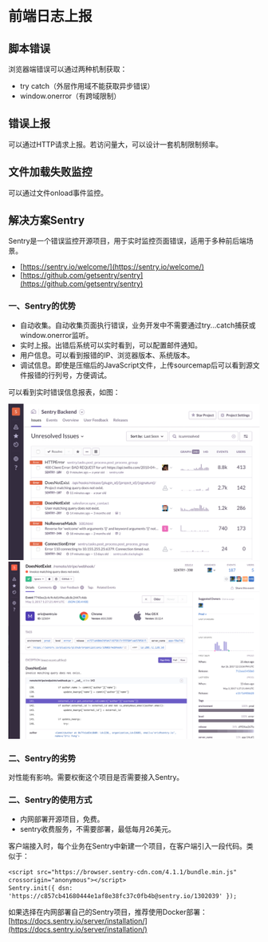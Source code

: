 # 前端日志上报

## 脚本错误

浏览器端错误可以通过两种机制获取：

* try catch（外层作用域不能获取异步错误）
* window.onerror（有跨域限制）

## 错误上报

可以通过HTTP请求上报。若访问量大，可以设计一套机制限制频率。

## 文件加载失败监控

可以通过文件onload事件监控。

## 解决方案Sentry

Sentry是一个错误监控开源项目，用于实时监控页面错误，适用于多种前后端场景。

* [https://sentry.io/welcome/](https://sentry.io/welcome/)
* [https://github.com/getsentry/sentry](https://github.com/getsentry/sentry)

### 一、Sentry的优势

* 自动收集。自动收集页面执行错误，业务开发中不需要通过try...catch捕获或window.onerror监听。
* 实时上报。出错后系统可以实时看到，可以配置邮件通知。
* 用户信息。可以看到报错的IP、浏览器版本、系统版本。
* 调试信息。即使是压缩后的JavaScript文件，上传sourcemap后可以看到源文件报错的行列号，方便调试。

可以看到实时错误信息报表，如图：

![](../../assets/sentry-product-project-screenshot.png)
![](../../assets/sentry-product-issue-screenshot.png)

### 二、Sentry的劣势

对性能有影响。需要权衡这个项目是否需要接入Sentry。

### 二、Sentry的使用方式

* 内网部署开源项目，免费。
* sentry收费服务，不需要部署，最低每月26美元。
 
客户端接入时，每个业务在Sentry中新建一个项目，在客户端引入一段代码。类似于：

    <script src="https://browser.sentry-cdn.com/4.1.1/bundle.min.js" crossorigin="anonymous"></script>
    Sentry.init({ dsn: 'https://c857cb41680444e1af8e38fc37c0fb4b@sentry.io/1302039' });
 
如果选择在内网部署自己的Sentry项目，推荐使用Docker部署：[https://docs.sentry.io/server/installation/](https://docs.sentry.io/server/installation/)
